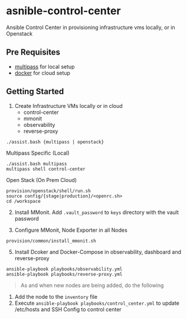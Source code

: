 # asnible-control-center

Ansible Control Center in provisioning infrastructure vms
locally, or in Openstack

## Pre Requisites

-   [multipass](https://multipass.run/) for local setup
-   [docker](https://www.docker.com/) for cloud setup

## Getting Started

1. Create Infrastructure VMs locally or in cloud
    - control-center
    - mmonit
    - observability
    - reverse-proxy

```
./assist.bash {multipass | openstack}
```

Multipass Specific (Local)

```
./assist.bash multipass
multipass shell control-center
```

Open Stack (On Prem Cloud)

```
provision/openstack/shell/run.sh
source config/{stage|production}/<openrc.sh>
cd /workspace
```

2. Install MMonit. Add `.vault_password` to `keys` directory with the vault password

3. Configure MMonit, Node Exporter in all Nodes

```
provision/common/install_mmonit.sh
```

5. Install Dcoker and Docker-Compose in observability, dashboard and reverse-proxy

```
ansible-playbook playbooks/observability.yml
ansible-playbook playbooks/reverse-proxy.yml
```

> As and when new nodes are being added, do the following

1. Add the node to the `inventory` file
2. Execute `ansible-playbook playbooks/control_center.yml` to update /etc/hosts and SSH Config to control center
